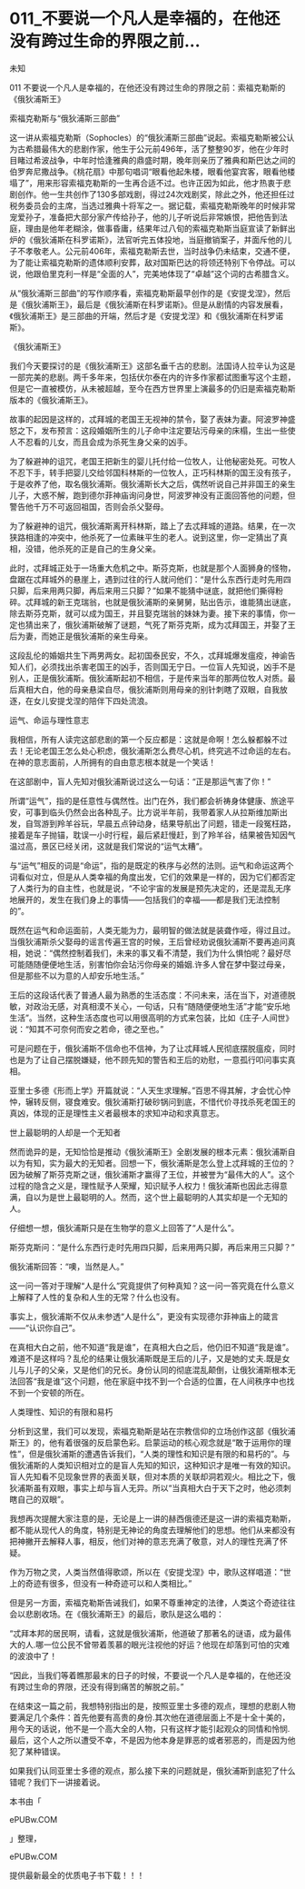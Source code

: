 # 011_不要说一个凡人是幸福的，在他还没有跨过生命的界限之前...

未知

011 不要说一个凡人是幸福的，在他还没有跨过生命的界限之前：索福克勒斯的《俄狄浦斯王》

索福克勒斯与“俄狄浦斯三部曲”

这一讲从索福克勒斯（Sophocles）的“俄狄浦斯三部曲”说起。索福克勒斯被公认为古希腊最伟大的悲剧作家，他生于公元前496年，活了整整90岁，他在少年时目睹过希波战争，中年时恰逢雅典的鼎盛时期，晚年则亲历了雅典和斯巴达之间的伯罗奔尼撒战争。《桃花扇》中那句唱词“眼看他起朱楼，眼看他宴宾客，眼看他楼塌了”，用来形容索福克勒斯的一生再合适不过。也许正因为如此，他才热衷于悲剧创作。他一生共创作了130多部戏剧，得过24次戏剧奖，除此之外，他还担任过税务委员会的主席，当选过雅典十将军之一。据记载，索福克勒斯晚年的时候非常宠爱孙子，准备把大部分家产传给孙子，他的儿子听说后非常嫉恨，把他告到法庭，理由是他年老糊涂，做事昏庸，结果年过八旬的索福克勒斯当庭宣读了新鲜出炉的《俄狄浦斯在科罗诺斯》，法官听完五体投地，当庭撤销案子，并面斥他的儿子不孝敬老人。公元前406年，索福克勒斯去世，当时战争仍未结束，交通不便，为了能让索福克勒斯的遗体顺利安葬，敌对国斯巴达的将领还特别下令停战。可以说，他跟伯里克利一样是“全面的人”，完美地体现了“卓越”这个词的古希腊含义。

从“俄狄浦斯三部曲”的写作顺序看，索福克勒斯最早创作的是《安提戈涅》，然后是《俄狄浦斯王》，最后是《俄狄浦斯在科罗诺斯》。但是从剧情的内容发展看，《俄狄浦斯王》是三部曲的开端，然后才是《安提戈涅》和《俄狄浦斯在科罗诺斯》。

《俄狄浦斯王》

我们今天要探讨的是《俄狄浦斯王》这部名垂千古的悲剧。法国诗人拉辛认为这是一部完美的悲剧。两千多年来，包括伏尔泰在内的许多作家都试图重写这个主题，但是它一直被模仿，从未被超越，至今在西方世界里上演最多的仍旧是索福克勒斯版本的《俄狄浦斯王》。

故事的起因是这样的，忒拜城的老国王无视神的禁令，娶了表妹为妻。阿波罗神盛怒之下，发布预言：这段婚姻所生的儿子命中注定要玷污母亲的床榻，生出一些使人不忍看的儿女，而且会成为杀死生身父亲的凶手。

为了躲避神的诅咒，老国王把新生的婴儿托付给一位牧人，让他秘密处死。可牧人不忍下手，转手把婴儿交给邻国科林斯的一位牧人，正巧科林斯的国王没有孩子，于是收养了他，取名俄狄浦斯。俄狄浦斯长大之后，偶然听说自己并非国王的亲生儿子，大惑不解，跑到德尔菲神庙询问身世，阿波罗神没有正面回答他的问题，但警告他千万不可返回祖国，否则会杀父娶母。

为了躲避神的诅咒，俄狄浦斯离开科林斯，踏上了去忒拜城的道路。结果，在一次狭路相逢的冲突中，他杀死了一位素昧平生的老人。说到这里，你一定猜出了真相，没错，他杀死的正是自己的生身父亲。

此时，忒拜城正处于一场重大危机之中。斯芬克斯，也就是那个人面狮身的怪物，盘踞在忒拜城外的悬崖上，遇到过往的行人就问他们：“是什么东西行走时先用四只脚，后来用两只脚，再后来用三只脚？”如果不能猜中谜底，就把他们撕得粉碎。忒拜城的新王克瑞翁，也就是俄狄浦斯的亲舅舅，贴出告示，谁能猜出谜底，除去斯芬克斯，就可以成为国王，并且娶克瑞翁的妹妹为妻。接下来的事情，你一定也猜出来了，俄狄浦斯破解了谜题，气死了斯芬克斯，成为忒拜国王，并娶了王后为妻，而她正是俄狄浦斯的亲生母亲。

这段乱伦的婚姻共生下两男两女。起初国泰民安，不久，忒拜城爆发瘟疫，神谕告知人们，必须找出杀害老国王的凶手，否则国无宁日。一位盲人先知说，凶手不是别人，正是俄狄浦斯。俄狄浦斯起初不相信，于是传来当年的那两位牧人对质。最后真相大白，他的母亲悬梁自尽，俄狄浦斯则用母亲的别针刺瞎了双眼，自我放逐，在女儿安提戈涅的陪伴下四处流浪。

运气、命运与理性意志

我相信，所有人读完这部悲剧的第一个反应都是：这就是命啊！怎么躲都躲不过去！无论老国王怎么处心积虑，俄狄浦斯怎么费尽心机，终究逃不过命运的左右。在神的意志面前，人所拥有的自由意志根本就是一个笑话！

在这部剧中，盲人先知对俄狄浦斯说过这么一句话：“正是那运气害了你！”

所谓“运气”，指的是任意性与偶然性。出门在外，我们都会祈祷身体健康、旅途平安，可事到临头仍然会出各种乱子。比方说半年前，我带着家人从拉斯维加斯出发，自驾游到羚羊谷玩，早晨五点钟动身，结果导航出了问题，错走一段冤枉路，接着是车子抛锚，耽误一小时行程，最后紧赶慢赶，到了羚羊谷，结果被告知因气温过高，景区已经关闭，这就是我们常说的“运气太糟”。

与“运气”相反的词是“命运”，指的是既定的秩序与必然的法则。运气和命运这两个词看似对立，但是从人类幸福的角度出发，它们的效果是一样的，因为它们都否定了人类行为的自主性，也就是说，“不论宇宙的发展是预先决定的，还是混乱无序地展开的，发生在我们身上的事情——包括我们的幸福——都是我们无法控制的”。

既然在运气和命运面前，人类无能为力，最明智的做法就是装聋作哑，得过且过。当俄狄浦斯杀父娶母的谣言传遍王宫的时候，王后曾经劝说俄狄浦斯不要再追问真相，她说：“偶然控制着我们，未来的事又看不清楚，我们为什么惧怕呢？最好尽可能随随便便地生活，别害怕你会玷污你母亲的婚姻.许多人曾在梦中娶过母亲，但是那些不以为意的人却安乐地生活。”

王后的这段话代表了普通人最为熟悉的生活态度：不问未来，活在当下，对道德脱敏，对政治无感，对真相漠不关心，一句话，只有“随随便便地生活”才能“安乐地生活”。当然，这种生活态度也可以用很高明的方式来包装，比如《庄子·人间世》说：“知其不可奈何而安之若命，德之至也。”

可是问题在于，俄狄浦斯不信命也不信神，为了让忒拜城人民彻底摆脱瘟疫，同时也是为了让自己摆脱嫌疑，他不顾先知的警告和王后的劝慰，一意孤行叩问事实真相。

亚里士多德《形而上学》开篇就说：“人天生求理解。”百思不得其解，才会忧心忡忡，辗转反侧，寝食难安。俄狄浦斯打破砂锅问到底，不惜代价寻找杀死老国王的真凶，体现的正是理性主义者最根本的求知冲动和求真意志。

世上最聪明的人却是一个无知者

然而诡异的是，无知恰恰是推动《俄狄浦斯王》全剧发展的根本元素：俄狄浦斯自以为有知，实为最大的无知者。回想一下，俄狄浦斯是怎么登上忒拜城的王位的？因为破解了斯芬克斯之谜，俄狄浦斯才赢得了王位，并被誉为“最伟大的人”。这个过程的隐含之义是，理性赋予人荣耀，知识赋予人权力！俄狄浦斯也因此志得意满，自以为是世上最聪明的人。然而，这个世上最聪明的人其实却是一个无知的人。

仔细想一想，俄狄浦斯只是在生物学的意义上回答了“人是什么”。

斯芬克斯问：“是什么东西行走时先用四只脚，后来用两只脚，再后来用三只脚？”

俄狄浦斯回答：“噢，当然是人。”

这一问一答对于理解“人是什么”究竟提供了何种真知？这一问一答究竟在什么意义上解释了人性的复杂和人生的无常？什么也没有。

事实上，俄狄浦斯不仅从未参透“人是什么”，更没有实现德尔菲神庙上的箴言——“认识你自己”。

在真相大白之前，他不知道“我是谁”，在真相大白之后，他仍旧不知道“我是谁”。难道不是这样吗？乱伦的结果让俄狄浦斯既是王后的儿子，又是她的丈夫.既是女儿与儿子的父亲，又是他们的兄长。身份认同的彻底混乱颠倒，让俄狄浦斯根本无法回答“我是谁”这个问题，他在家庭中找不到一个合适的位置，在人间秩序中也找不到一个安顿的所在。

人类理性、知识的有限和易朽

分析到这里，我们可以发现，索福克勒斯是站在宗教信仰的立场创作这部《俄狄浦斯王》的，他有着很强的反启蒙色彩。启蒙运动的核心观念就是“敢于运用你的理性”，但是俄狄浦斯的遭遇告诉我们，“人类的理性和知识是有限的和易朽的”。与俄狄浦斯的人类知识相对立的是盲人先知的知识，这种知识才是唯一有效的知识。盲人先知看不见现象世界的表面关联，但对本质的关联却洞若观火。相比之下，俄狄浦斯虽有双眼，事实上却与盲人无异。所以“当真相大白于天下之时，他必须刺瞎自己的双眼”。

我想再次提醒大家注意的是，无论是上一讲的赫西俄德还是这一讲的索福克勒斯，都不能从现代人的角度，特别是无神论的角度去理解他们的思想。他们从来都没有把神撇开去解释人事，相反，他们对神的意志充满了敬意，对人的理性充满了怀疑。

作为万物之灵，人类当然值得歌颂，所以在《安提戈涅》中，歌队这样唱道：“世上的奇迹有很多，但没有一种奇迹可以和人类相比。”

但是另一方面，索福克勒斯告诫我们，如果不尊重神定的法律，人类这个奇迹往往会以悲剧收场。在《俄狄浦斯王》的最后，歌队是这么唱的：

“忒拜本邦的居民啊，请看，这就是俄狄浦斯，他道破了那著名的谜语，成为最伟大的人.哪一位公民不曾带着羡慕的眼光注视他的好运？他现在却落到可怕的灾难的波浪中了！

“因此，当我们等着瞧那最末的日子的时候，不要说一个凡人是幸福的，在他还没有跨过生命的界限，还没有得到痛苦的解脱之前。”

在结束这一篇之前，我想特别指出的是，按照亚里士多德的观点，理想的悲剧人物要满足几个条件：首先他要有高贵的身份.其次他在道德层面上不是十全十美的，用今天的话说，他不是一个高大全的人物，只有这样才能引起观众的同情和怜悯.最后，这个人之所以遭受不幸，不是因为他本身是罪恶的或者邪恶的，而是因为他犯了某种错误。

如果我们认同亚里士多德的观点，那么接下来的问题就是，俄狄浦斯到底犯了什么错呢？我们下一讲接着说。

本书由「

ePUBw.COM

」整理，

ePUBw.COM

提供最新最全的优质电子书下载！！！
